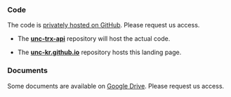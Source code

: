 ### Code

The code is [privately hosted on GitHub](https://github.com/unc-kr). 
Please request us access. 
						
* The **[unc-trx-api](http://github.com/unc-kr/unc-trx-api)** repository will host the actual code.

* The **[unc-kr.github.io](http://github.com/unc-kr/unc-kr.github.io)** repository hosts this landing page.

### Documents

Some documents are available on [Google Drive](https://drive.google.com/drive/u/0/#folders/0Bzgya5leRix4SGZFbDBhUDhQVFk/0Bzgya5leRix4OVpFTzBNRmZjcGM).
Please request us access.
